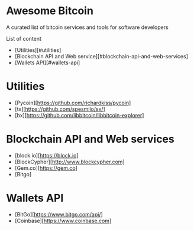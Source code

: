 Awesome Bitcoin
===============
A curated list of bitcoin services and tools for software developers

List of content

- [Utilities][#utilities]
- [Blockchain API and Web service][#blockchain-api-and-web-services]
- [Wallets API][#wallets-api]


# Utilities
* [Pycoin][https://github.com/richardkiss/pycoin]
* [tx][https://github.com/spesmilo/sx/]
* [bx][https://github.com/libbitcoin/libbitcoin-explorer]

# Blockchain API and Web services
* [block.io][https://block.io]
* [BlockCypher][http://www.blockcypher.com]
* [Gem.co][https://gem.co]
* [Bitgo]

# Wallets API
* [BitGo][https://www.bitgo.com/api/]
* [Coinbase][https://www.coinbase.com]


